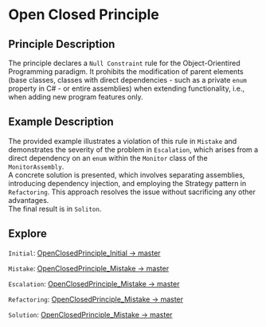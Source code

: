 # Open Closed Principle

## Principle Description

The principle declares a `Null Constraint` rule for the Object-Orientired Programming paradigm. It prohibits the modification of parent elements (base classes, classes with direct dependencies - such as a private `enum` property in C# - or entire assemblies) when extending functionality, i.e., when adding new program features only.

## Example Description

The provided example illustrates a violation of this rule in `Mistake` and demonstrates the severity of the problem in `Escalation`, which arises from a direct dependency on an `enum` within the `Monitor` class of the `MonitorAssembly`.\
A concrete solution is presented, which involves separating assemblies, introducing dependency injection, and employing the Strategy pattern in `Refactoring`. This approach resolves the issue without sacrificing any other advantages.\
The final result is in `Soliton`.

## Explore

`Initial`: [OpenClosedPrinciple_Initial -> master](https://github.com/VladisS-Vostok2000/BestPractices/compare/master...OpenClosedPrinciple_Initial)

`Mistake`: [OpenClosedPrinciple_Mistake -> master](https://github.com/VladisS-Vostok2000/BestPractices/compare/master...OpenClosedPrinciple_Mistake)

`Escalation`: [OpenClosedPrinciple_Mistake -> master](https://github.com/VladisS-Vostok2000/BestPractices/compare/master...OpenClosedPrinciple_Escalation)

`Refactoring`: [OpenClosedPrinciple_Mistake -> master](https://github.com/VladisS-Vostok2000/BestPractices/compare/master...OpenClosedPrinciple_Refactoring)

`Solution`: [OpenClosedPrinciple_Mistake -> master](https://github.com/VladisS-Vostok2000/BestPractices/compare/master...OpenClosedPrinciple_Solution)
